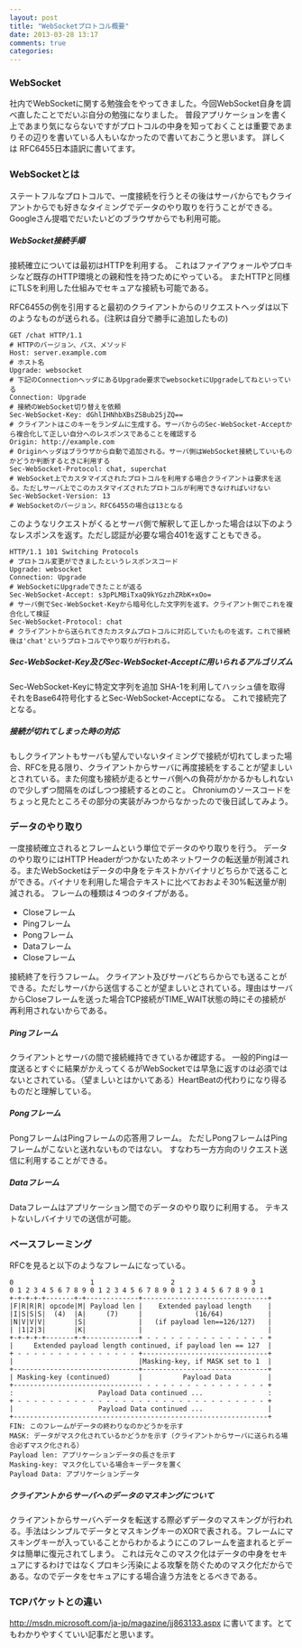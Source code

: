 ```yaml
---
layout: post
title: "WebSocketプロトコル概要"
date: 2013-03-28 13:17
comments: true
categories:
---
```

### WebSocket

社内でWebSocketに関する勉強会をやってきました。今回WebSocket自身を調べ直したことでだいぶ自分の勉強になりました。
普段アプリケーションを書く上であまり気にならないですがプロトコルの中身を知っておくことは重要であまりその辺りを書いている人もいなかったので書いておこうと思います。
詳しくは RFC6455日本語訳に書いてます。

### WebSocketとは

ステートフルなプロトコルで、一度接続を行うとその後はサーバからでもクライアントからでも好きなタイミングでデータのやり取りを行うことができる。Googleさん提唱でだいたいどのブラウザからでも利用可能。

##### WebSocket接続手順

接続確立については最初はHTTPを利用する。
これはファイアウォールやプロキシなど既存のHTTP環境との親和性を持つためにやっている。
またHTTPと同様にTLSを利用した仕組みでセキュアな接続も可能である。

RFC6455の例を引用すると最初のクライアントからのリクエストヘッダは以下のようなものが送られる。(注釈は自分で勝手に追加したもの)

```
GET /chat HTTP/1.1
# HTTPのバージョン、パス、メソッド
Host: server.example.com
# ホスト名
Upgrade: websocket
# 下記のConnectionヘッダにあるUpgrade要求でwebsocketにUpgradeしてねといっている
Connection: Upgrade
# 接続のWebSocket切り替えを依頼
Sec-WebSocket-Key: dGhlIHNhbXBsZSBub25jZQ==
# クライアントはこのキーをランダムに生成する。サーバからのSec-WebSocket-Acceptから複合化して正しい自分へのレスポンスであることを確認する
Origin: http://example.com
# Originヘッダはブラウザから自動で追加される。サーバ側はWebSocket接続していいものかどうか判断するときに利用する
Sec-WebSocket-Protocol: chat, superchat
# WebSocket上でカスタマイズされたプロトコルを利用する場合クライアントは要求を送る。ただしサーバ上でこのカスタマイズされたプロトコルが利用できなければいけない
Sec-WebSocket-Version: 13
# WebSocketのバージョン。RFC6455の場合は13となる
```

このようなリクエストがくるとサーバ側で解釈して正しかった場合は以下のようなレスポンスを返す。ただし認証が必要な場合401を返すこともできる。

```
HTTP/1.1 101 Switching Protocols
# プロトコル変更ができましたというレスポンスコード
Upgrade: websocket
Connection: Upgrade
# WebSocketにUpgradeできたことが返る
Sec-WebSocket-Accept: s3pPLMBiTxaQ9kYGzzhZRbK+xOo=
# サーバ側でSec-WebSocket-Keyから暗号化した文字列を返す。クライアント側でこれを複合化して検証
Sec-WebSocket-Protocol: chat
# クライアントから送られてきたカスタムプロトコルに対応していたものを返す。これで接続後は'chat'というプロトコルでやり取りが行われる。
```

##### Sec-WebSocket-Key及びSec-WebSocket-Acceptに用いられるアルゴリズム

Sec-WebSocket-Keyに特定文字列を追加
SHA-1を利用してハッシュ値を取得
それをBase64符号化するとSec-WebSocket-Acceptになる。
これで接続完了となる。

##### 接続が切れてしまった時の対応

もしクライアントもサーバも望んでいないタイミングで接続が切れてしまった場合、RFCを見る限り、クライアントからサーバに再度接続をすることが望ましいとされている。また何度も接続が走るとサーバ側への負荷がかかるかもしれないので少しずつ間隔をのばしつつ接続するとのこと。
Chroniumのソースコードをちょっと見たところその部分の実装がみつからなかったので後日試してみよう。

### データのやり取り

一度接続確立されるとフレームという単位でデータのやり取りを行う。
データのやり取りにはHTTP Headerがつかないためネットワークの転送量が削減される。またWebSocketはデータの中身をテキストかバイナリどちらかで送ることができる。バイナリを利用した場合テキストに比べておおよそ30%転送量が削減される。
フレームの種類は４つのタイプがある。

* Closeフレーム
* Pingフレーム
* Pongフレーム
* Dataフレーム
* Closeフレーム

接続終了を行うフレーム。
クライアント及びサーバどちらからでも送ることができる。ただしサーバから送信することが望ましいとされている。理由はサーバからCloseフレームを送った場合TCP接続がTIME_WAIT状態の時にその接続が再利用されないからである。

##### Pingフレーム

クライアントとサーバの間で接続維持できているか確認する。
一般的Pingは一度送るとすぐに結果がかえってくるがWebSocketでは早急に返すのは必須ではないとされている。（望ましいとはかいてある）HeartBeatの代わりになり得るものだと理解している。

##### Pongフレーム

PongフレームはPingフレームの応答用フレーム。
ただしPongフレームはPingフレームがこないと送れないものではない。
すなわち一方方向のリクエスト送信に利用することができる。

##### Dataフレーム

Dataフレームはアプリケーション間でのデータのやり取りに利用する。
テキストないしバイナリでの送信が可能。

### ベースフレーミング

RFCを見ると以下のようなフレームになっている。

```
0                   1                   2                   3
0 1 2 3 4 5 6 7 8 9 0 1 2 3 4 5 6 7 8 9 0 1 2 3 4 5 6 7 8 9 0 1
+-+-+-+-+-------+-+-------------+-------------------------------+
|F|R|R|R| opcode|M| Payload len |    Extended payload length    |
|I|S|S|S|  (4)  |A|     (7)     |             (16/64)           |
|N|V|V|V|       |S|             |   (if payload len==126/127)   |
| |1|2|3|       |K|             |                               |
+-+-+-+-+-------+-+-------------+ - - - - - - - - - - - - - - - +
|     Extended payload length continued, if payload len == 127  |
+ - - - - - - - - - - - - - - - +-------------------------------+
|                               |Masking-key, if MASK set to 1  |
+-------------------------------+-------------------------------+
| Masking-key (continued)       |          Payload Data         |
+-------------------------------- - - - - - - - - - - - - - - - +
:                     Payload Data continued ...                :
+ - - - - - - - - - - - - - - - - - - - - - - - - - - - - - - - +
|                     Payload Data continued ...                |
+---------------------------------------------------------------+
FIN: このフレームがデータの終わりなのかどうかを示す
MASK: データがマスク化されているかどうかを示す（クライアントからサーバに送られる場合必ずマスク化される）
Payload len: アプリケーションデータの長さを示す
Masking-key: マスク化している場合キーデータを置く
Payload Data: アプリケーションデータ
```

##### クライアントからサーバへのデータのマスキングについて

クライアントからサーバへデータを転送する際必ずデータのマスキングが行われる。手法はシンプルでデータとマスキングキーのXORで表される。フレームにマスキングキーが入っていることからわかるようにこのフレームを盗まれるとデータは簡単に復元されてしまう。
これは元々このマスク化はデータの中身をセキュアにするわけではなくプロキシ汚染による攻撃を防ぐためのマスク化だからである。なのでデータをセキュアにする場合違う方法をとるべきである。

### TCPパケットとの違い

http://msdn.microsoft.com/ja-jp/magazine/jj863133.aspx
に書いてます。とてもわかりやすくていい記事だと思います。

